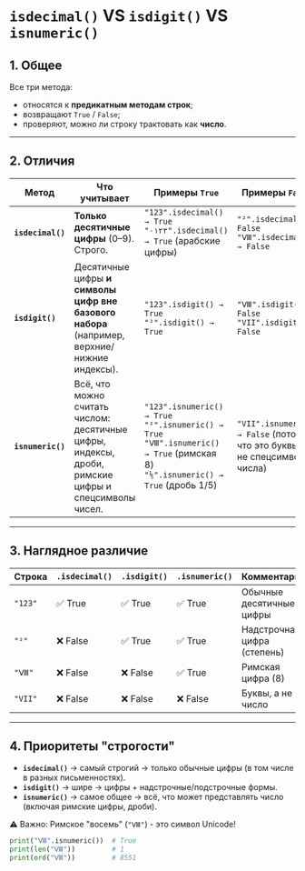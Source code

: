 # `isdecimal()` VS `isdigit()` VS `isnumeric()`


## 1. Общее

Все три метода:

* относятся к **предикатным методам строк**;
* возвращают `True` / `False`;
* проверяют, можно ли строку трактовать как **число**.

---

## 2. Отличия

| Метод             | Что учитывает                                                                                       | Примеры `True`                                                                                                                         | Примеры `False`                                                           |
| ----------------- | --------------------------------------------------------------------------------------------------- | -------------------------------------------------------------------------------------------------------------------------------------- | ------------------------------------------------------------------------- |
| **`isdecimal()`** | **Только десятичные цифры** (0–9). Строго.                                                          | `"123".isdecimal() → True`<br>`"٠١٢٣".isdecimal() → True` (арабские цифры)                                                             | `"²".isdecimal() → False`<br>`"Ⅷ".isdecimal() → False`                    |
| **`isdigit()`**   | Десятичные цифры **и символы цифр вне базового набора** (например, верхние/нижние индексы).         | `"123".isdigit() → True`<br>`"²".isdigit() → True`                                                                                     | `"Ⅷ".isdigit() → False`<br>`"VII".isdigit() → False`                      |
| **`isnumeric()`** | Всё, что можно считать числом: десятичные цифры, индексы, дроби, римские цифры и спецсимволы чисел. | `"123".isnumeric() → True`<br>`"²".isnumeric() → True`<br>`"Ⅷ".isnumeric() → True` (римская 8)<br>`"⅕".isnumeric() → True` (дробь 1/5) | `"VII".isnumeric() → False` (потому что это буквы, а не спецсимвол числа) |

---

## 3. Наглядное различие

| Строка   | `.isdecimal()` | `.isdigit()` | `.isnumeric()` | Комментарий                 |
|----------| -------------- | ------------ | -------------- | --------------------------- |
| `"123"`  | ✅ True         | ✅ True       | ✅ True         | Обычные десятичные цифры    |
| `"²"`    | ❌ False        | ✅ True       | ✅ True         | Надстрочная цифра (степень) |
| `"Ⅷ"`    | ❌ False        | ❌ False      | ✅ True         | Римская цифра (8)           |
| `"VII"`  | ❌ False        | ❌ False      | ❌ False        | Буквы, а не число           |


---

## 4. Приоритеты "строгости"

* **`isdecimal()`** → самый строгий → только обычные цифры (в том числе в разных письменностях).
* **`isdigit()`** → шире → цифры + надстрочные/подстрочные формы.
* **`isnumeric()`** → самое общее → всё, что может представлять число (включая римские цифры, дроби).

⚠️ Важно: Римское "восемь" (`"Ⅷ"`) - это символ Unicode!
```python
print("Ⅷ".isnumeric())  # True
print(len("Ⅷ"))         # 1 
print(ord("Ⅷ"))         # 8551
```